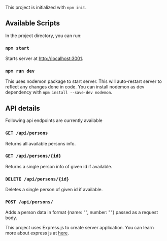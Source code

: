 This project is initialized with `npm init`.

## Available Scripts

In the project directory, you can run:

### `npm start`

Starts server at [http://localhost:3001](http://localhost:3001).

### `npm run dev`

This uses nodemon package to start server. This will auto-restart server to reflect any changes done in code.
You can install nodemon as dev dependency with `npm install --save-dev nodemon`.

## API details

Following api endpoints are currently available

### `GET /api/persons`

Returns all available persons info.

### `GET /api/persons/{id}`

Returns a single person info of given id if available.

### `DELETE /api/persons/{id}`

Deletes a single person of given id if available.

### `POST /api/persons/`

Adds a person data in format {name: "", number: ""} passed as a request body.

This project uses Express.js to create server application. You can learn more about express js at [here](https://expressjs.com/en/4x/api.html).